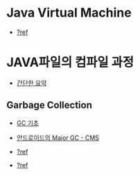# Java Virtual Machine


- [?ref](https://goodgid.github.io/Java-JVM/)

# JAVA파일의 컴파일 과정

- [간단한 요약](https://yang-droid.tistory.com/48)

## Garbage Collection

- [GC 기초](https://velog.io/@haero_kim/Garbage-Collection-%EA%B8%B0%EC%B4%88-%EA%B3%B5%EB%9E%B5%ED%95%98%EA%B8%B0)

- [안드로이드의 Major GC - CMS]()

- [?ref](https://goodgid.github.io/Java-Garbage-Collection-(1)/)

- [?ref](https://goodgid.github.io/Java-Garbage-Collection-(2)/)